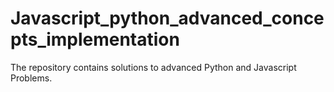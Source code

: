 # Javascript_python_advanced_concepts_implementation
The repository contains solutions to advanced Python and Javascript Problems.
